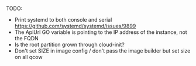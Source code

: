 TODO:

- Print systemd to both console and serial https://github.com/systemd/systemd/issues/9899
- The ApiUrl GO variable is pointing to the IP address of the instance, not the FQDN
- Is the root partition grown through cloud-init?
- Don't set SIZE in image config / don't pass the image builder but set size on all qcow
